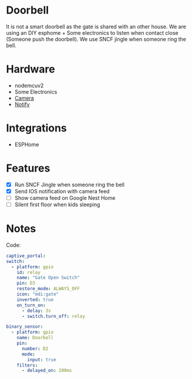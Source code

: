 # Doorbell

It is not a smart doorbell as the gate is shared with an other house. We are using an DIY esphome + Some electronics to listen when contact close (Someone push the doorbell). We use SNCF jingle when someone ring the bell.

# Hardware

- nodemcuv2
- Some Electronics
- [Camera](../camera/README.md)
- [Notify](../notify/README.md)

# Integrations

- ESPHome

# Features

- [x] Run SNCF Jingle when someone ring the bell
- [x] Send IOS notification with camera feed
- [ ] Show camera feed on Google Nest Home
- [ ] Silent first floor when kids sleeping

# Notes

Code:

```yaml
captive_portal:
switch:
  - platform: gpio
    id: relay
    name: "Gate Open Switch"
    pin: D3
    restore_mode: ALWAYS_OFF
    icon: "mdi:gate"
    inverted: true
    on_turn_on:
      - delay: 3s
      - switch.turn_off: relay

binary_sensor:
  - platform: gpio
    name: Doorbell
    pin:
      number: D2
      mode:
        input: true
    filters:
      - delayed_on: 200ms
```
